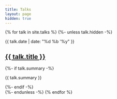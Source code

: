 ```yaml
---
title: Talks
layout: page
hidden: true
---
```


{% for talk in site.talks %}
{%- unless talk.hidden -%}
<section class="post">
  <p class="post-date">{{ talk.date | date: "%d %b '%y" }}</p>
  <h2><a href="{{ site.baseurl }}{{ talk.url }}">{{ talk.title }}</a></h2>
  {%- if talk.summary -%}
  <p>{{ talk.summary }}</p>
  {%- endif -%}
</section>
{%- endunless -%}
{% endfor %}
